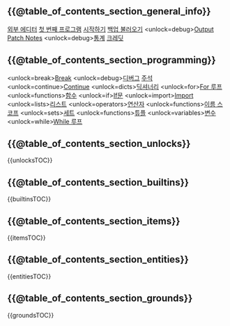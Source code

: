 ## {{@table_of_contents_section_general_info}}
[외부 에디터](docs/external_editor.md)      [첫 번째 프로그램](docs/first_program.md)      [시작하기](docs/getting_started.md)      [백업 불러오기](docs/backup.md)      <unlock=debug>[Output](docs/output.md)      </unlock>[Patch Notes](docs/patchnotes.md)      <unlock=debug>[통계](docs/stats.md)      </unlock>      [크레딧](docs/credits.md)

## {{@table_of_contents_section_programming}}
<unlock=break>[Break](docs/scripting/break.md)      </unlock><unlock=debug>[디버그](docs/scripting/debug.md)      </unlock>[주석](docs/scripting/comments.md)      <unlock=continue>[Continue](docs/scripting/continue.md)      </unlock><unlock=dicts>[딕셔너리](docs/scripting/dicts.md)      </unlock><unlock=for>[For 루프](docs/scripting/for.md)      </unlock><unlock=functions>[함수](docs/scripting/functions.md)      </unlock><unlock=if>[If문](docs/scripting/if.md)      </unlock><unlock=import>[Import](docs/scripting/import.md)      </unlock><unlock=lists>[리스트](docs/scripting/lists.md)      </unlock><unlock=operators>[연산자](docs/scripting/operators.md)      </unlock><unlock=functions>[이름 스코프](docs/scripting/scopes.md)      </unlock><unlock=sets>[세트](docs/scripting/sets.md)      </unlock><unlock=functions>[튜플](docs/scripting/tuples.md)      </unlock><unlock=variables>[변수](docs/scripting/variables.md)      </unlock><unlock=while>[While 루프](docs/scripting/while.md)      </unlock>

## {{@table_of_contents_section_unlocks}}
{{unlocksTOC}}

## {{@table_of_contents_section_builtins}}
{{builtinsTOC}}

## {{@table_of_contents_section_items}}
{{itemsTOC}}

## {{@table_of_contents_section_entities}}
{{entitiesTOC}}

## {{@table_of_contents_section_grounds}}
{{groundsTOC}}